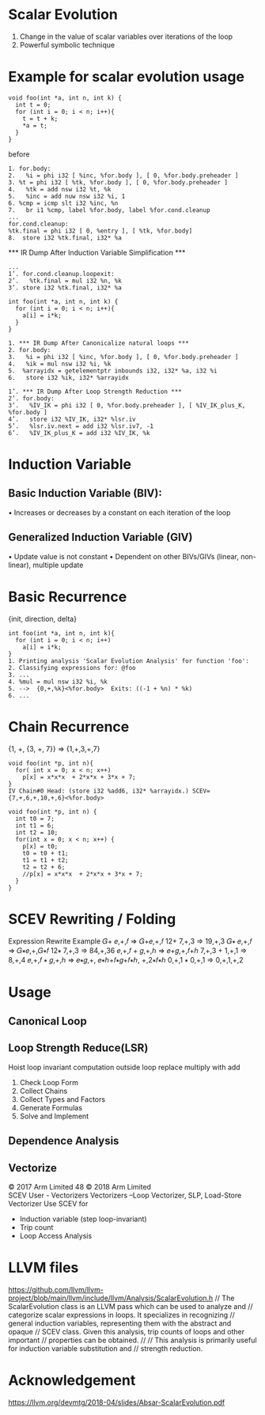# Scalar Evolution
1. Change in the value of scalar variables over iterations of the loop
2. Powerful symbolic technique

# Example for scalar evolution usage
```
void foo(int *a, int n, int k) {
  int t = 0;
  for (int i = 0; i < n; i++){
    t = t + k;
    *a = t;
  }
}
```

before
```
1. for.body:
2.   %i = phi i32 [ %inc, %for.body ], [ 0, %for.body.preheader ]
3. %t = phi i32 [ %tk, %for.body ], [ 0, %for.body.preheader ]
4.   %tk = add nsw i32 %t, %k
5.   %inc = add nuw nsw i32 %i, 1
6. %cmp = icmp slt i32 %inc, %n
7.   br i1 %cmp, label %for.body, label %for.cond.cleanup
...
for.cond.cleanup:
%tk.final = phi i32 [ 0, %entry ], [ %tk, %for.body]
8.  store i32 %tk.final, i32* %a
```

*** IR Dump After Induction Variable Simplification ***
```
...
1’. for.cond.cleanup.loopexit:
2’.   %tk.final = mul i32 %n, %k
3’. store i32 %tk.final, i32* %a
```


```
int foo(int *a, int n, int k) {
  for (int i = 0; i < n; i++){
    a[i] = i*k;
  }
}
```
```
1. *** IR Dump After Canonicalize natural loops ***
2. for.body:                                         
3.   %i = phi i32 [ %inc, %for.body ], [ 0, %for.body.preheader ]
4.   %ik = mul nsw i32 %i, %k
5.  %arrayidx = getelementptr inbounds i32, i32* %a, i32 %i
6.   store i32 %ik, i32* %arrayidx
```

```
1’. *** IR Dump After Loop Strength Reduction ***
2’. for.body:
3’.   %IV_IK = phi i32 [ 0, %for.body.preheader ], [ %IV_IK_plus_K, %for.body ]
4’.   store i32 %IV_IK, i32* %lsr.iv
5’.   %lsr.iv.next = add i32 %lsr.iv7, -1
6’.   %IV_IK_plus_K = add i32 %IV_IK, %k
```

# Induction Variable
## Basic Induction Variable (BIV):
• Increases or decreases by a constant on each iteration of the loop
## Generalized Induction Variable (GIV)
• Update value is not constant
• Dependent on other BIVs/GIVs (linear, non-linear), multiple update

# Basic Recurrence
{init, direction, delta}
```
int foo(int *a, int n, int k){
  for (int i = 0; i < n; i++)
    a[i] = i*k;
}
1. Printing analysis 'Scalar Evolution Analysis' for function 'foo':
2. Classifying expressions for: @foo
3. ... 
4. %mul = mul nsw i32 %i, %k
5. -->  {0,+,%k}<%for.body>  Exits: ((-1 + %n) * %k) 
6. ...
```

# Chain Recurrence
{1, +, {3, +, 7}} => {1,+,3,+,7}

```
void foo(int *p, int n){
  for( int x = 0; x < n; x++)
    p[x] = x*x*x  + 2*x*x + 3*x + 7;   
}
IV Chain#0 Head: (store i32 %add6, i32* %arrayidx.) SCEV={7,+,6,+,10,+,6}<%for.body>
```

```
void foo(int *p, int n) {
  int t0 = 7;
  int t1 = 6;
  int t2 = 10;
  for(int x = 0; x < n; x++) {
    p[x] = t0;
    t0 = t0 + t1;
    t1 = t1 + t2;
    t2 = t2 + 6;
    //p[x] = x*x*x  + 2*x*x + 3*x + 7;
  }
}
```

# SCEV Rewriting / Folding
Expression Rewrite Example
𝐺+ 𝑒,+,𝑓 ⇒ 𝐺+𝑒,+,𝑓 12+ 7,+,3 ⇒ 19,+,3
𝐺∗ 𝑒,+,𝑓 ⇒ 𝐺∗𝑒,+,𝐺∗𝑓 12∗ 7,+,3 ⇒ 84,+,36
𝑒,+,𝑓 + 𝑔,+,ℎ ⇒ 𝑒+𝑔,+,𝑓+ℎ 7,+,3 + 1,+,1 ⇒ 8,+,4
𝑒,+,𝑓 ∗ 𝑔,+,ℎ
⇒ 𝑒∗𝑔,+,
𝑒∗ℎ+𝑓∗𝑔+𝑓∗ℎ,
+,2∗𝑓∗ℎ
0,+,1 ∗ 0,+,1 ⇒ 0,+,1,+,2

# Usage
## Canonical Loop
## Loop Strength Reduce(LSR)
Hoist loop invariant computation outside loop
replace multiply with add

1. Check Loop Form
2. Collect Chains
3. Collect Types and Factors
4. Generate Formulas
5. Solve and Implement
## Dependence Analysis
## Vectorize
© 2017 Arm Limited 48 © 2018 Arm Limited   
SCEV User - Vectorizers
Vectorizers –Loop Vectorizer, SLP, Load-Store Vectorizer
Use SCEV for 
- Induction variable (step loop-invariant)
- Trip count
- Loop Access Analysis

# LLVM files
https://github.com/llvm/llvm-project/blob/main/llvm/include/llvm/Analysis/ScalarEvolution.h
// The ScalarEvolution class is an LLVM pass which can be used to analyze and
// categorize scalar expressions in loops.  It specializes in recognizing
// general induction variables, representing them with the abstract and opaque
// SCEV class.  Given this analysis, trip counts of loops and other important
// properties can be obtained.
//
// This analysis is primarily useful for induction variable substitution and
// strength reduction.
# Acknowledgement
https://llvm.org/devmtg/2018-04/slides/Absar-ScalarEvolution.pdf
